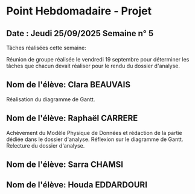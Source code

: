 # Point Hebdomadaire - Projet

## Date : Jeudi 25/09/2025 Semaine n° 5

Tâches réalisées cette semaine:

Réunion de groupe réalisée le vendredi 19 septembre pour déterminer les tâches que chacun devait réaliser pour le rendu du dossier d'analyse. 

## Nom de l'élève: Clara BEAUVAIS

Réalisation du diagramme de Gantt. 

## Nom de l'élève: Raphaël CARRERE

Achèvement du Modèle Physique de Données et rédaction de la partie dédiée dans le dossier d'analyse. Réflexion sur le diagramme de Gantt. Relecture du dossier d'analyse. 

## Nom de l'élève: Sarra CHAMSI

## Nom de l'élève: Houda EDDARDOURI







